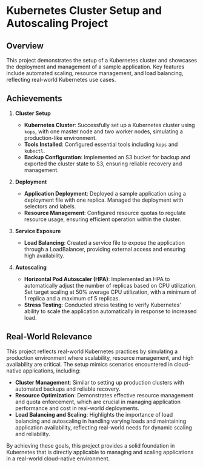 
# Kubernetes Cluster Setup and Autoscaling Project

## Overview

This project demonstrates the setup of a Kubernetes cluster and showcases the deployment and management of a sample application. Key features include automated scaling, resource management, and load balancing, reflecting real-world Kubernetes use cases.

## Achievements

1. **Cluster Setup**

   - **Kubernetes Cluster**: Successfully set up a Kubernetes cluster using `kops`, with one master node and two worker nodes, simulating a production-like environment.
   - **Tools Installed**: Configured essential tools including `kops` and `kubectl`.
   - **Backup Configuration**: Implemented an S3 bucket for backup and exported the cluster state to S3, ensuring reliable recovery and management.

2. **Deployment**

   - **Application Deployment**: Deployed a sample application using a deployment file with one replica. Managed the deployment with selectors and labels.
   - **Resource Management**: Configured resource quotas to regulate resource usage, ensuring efficient operation within the cluster.

3. **Service Exposure**

   - **Load Balancing**: Created a service file to expose the application through a LoadBalancer, providing external access and ensuring high availability.

4. **Autoscaling**

   - **Horizontal Pod Autoscaler (HPA)**: Implemented an HPA to automatically adjust the number of replicas based on CPU utilization. Set target scaling at 50% average CPU utilization, with a minimum of 1 replica and a maximum of 5 replicas.
   - **Stress Testing**: Conducted stress testing to verify Kubernetes’ ability to scale the application automatically in response to increased load.

## Real-World Relevance

This project reflects real-world Kubernetes practices by simulating a production environment where scalability, resource management, and high availability are critical. The setup mimics scenarios encountered in cloud-native applications, including:

- **Cluster Management**: Similar to setting up production clusters with automated backups and reliable recovery.
- **Resource Optimization**: Demonstrates effective resource management and quota enforcement, which are crucial in managing application performance and cost in real-world deployments.
- **Load Balancing and Scaling**: Highlights the importance of load balancing and autoscaling in handling varying loads and maintaining application availability, reflecting real-world needs for dynamic scaling and reliability.

By achieving these goals, this project provides a solid foundation in Kubernetes that is directly applicable to managing and scaling applications in a real-world cloud-native environment.

